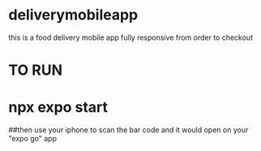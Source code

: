 # deliverymobileapp
this is a food delivery mobile app fully responsive from order to checkout

# TO RUN
# npx expo start

##then use your iphone to scan the bar code and it would open on your "expo go" app
